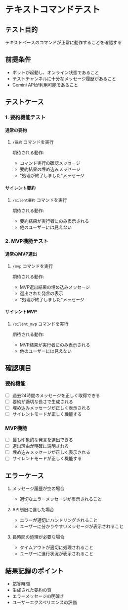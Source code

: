 # テキストコマンドテスト

## テスト目的
テキストベースのコマンドが正常に動作することを確認する

## 前提条件
- ボットが起動し、オンライン状態であること
- テストチャンネルに十分なメッセージ履歴があること
- Gemini APIが利用可能であること

## テストケース

### 1. 要約機能テスト

#### 通常の要約
1. `/要約` コマンドを実行
   
   期待される動作:
   - コマンド実行の確認メッセージ
   - 要約結果の埋め込みメッセージ
   - "処理が終了しました"メッセージ

#### サイレント要約
1. `/silent要約` コマンドを実行
   
   期待される動作:
   - 要約結果が実行者にのみ表示される
   - 他のユーザーには見えない

### 2. MVP機能テスト

#### 通常のMVP選出
1. `/mvp` コマンドを実行
   
   期待される動作:
   - MVP選出結果の埋め込みメッセージ
   - 選出された発言の表示
   - "処理が終了しました"メッセージ

#### サイレントMVP
1. `/silent_mvp` コマンドを実行
   
   期待される動作:
   - MVP結果が実行者にのみ表示される
   - 他のユーザーには見えない

## 確認項目

### 要約機能
- [ ] 過去24時間のメッセージを正しく取得できる
- [ ] 要約が適切な長さで生成される
- [ ] 埋め込みメッセージが正しく表示される
- [ ] サイレントモードが正しく機能する

### MVP機能
- [ ] 最も印象的な発言を選出できる
- [ ] 選出理由が明確に説明される
- [ ] 埋め込みメッセージが正しく表示される
- [ ] サイレントモードが正しく機能する

## エラーケース

1. メッセージ履歴が空の場合
   - 適切なエラーメッセージが表示されること

2. API制限に達した場合
   - エラーが適切にハンドリングされること
   - ユーザーに分かりやすいメッセージが表示されること

3. 長時間の処理が必要な場合
   - タイムアウトが適切に処理されること
   - ユーザーに進行状況が表示されること

## 結果記録のポイント

- 応答時間
- 生成された要約の質
- エラーメッセージの明確さ
- ユーザーエクスペリエンスの評価
